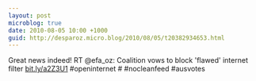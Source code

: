 ```yaml
---
layout: post
microblog: true
date: 2010-08-05 10:00 +1000
guid: http://desparoz.micro.blog/2010/08/05/t20382934653.html
---
```

Great news indeed! RT @efa_oz: Coalition vows to block 'flawed' internet filter [bit.ly/a2Z3U1](http://bit.ly/a2Z3U1) #openinternet # #nocleanfeed #ausvotes

